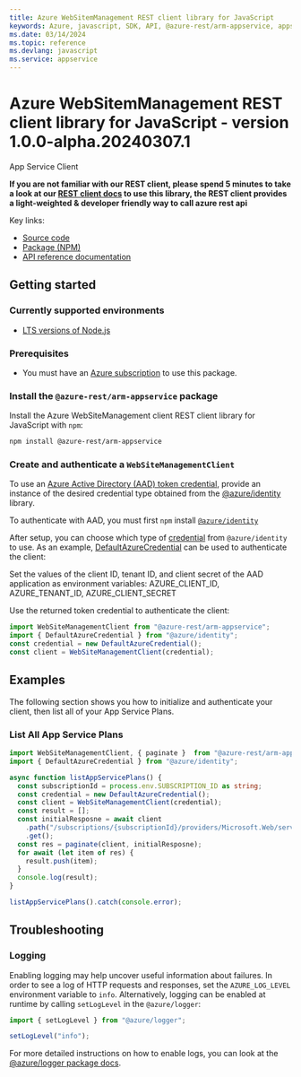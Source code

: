 ```yaml
---
title: Azure WebSitemManagement REST client library for JavaScript
keywords: Azure, javascript, SDK, API, @azure-rest/arm-appservice, appservice
ms.date: 03/14/2024
ms.topic: reference
ms.devlang: javascript
ms.service: appservice
---
```

# Azure WebSitemManagement REST client library for JavaScript - version 1.0.0-alpha.20240307.1 


App Service Client

**If you are not familiar with our REST client, please spend 5 minutes to take a look at our [REST client docs](https://github.com/Azure/azure-sdk-for-js/blob/main/documentation/rest-clients.md) to use this library, the REST client provides a light-weighted & developer friendly way to call azure rest api**

Key links:

- [Source code](https://github.com/Azure/azure-sdk-for-js/tree/main/sdk/appservice/arm-appservice-rest)
- [Package (NPM)](https://www.npmjs.com/package/@azure-rest/arm-appservice)
- [API reference documentation](/javascript/api/@azure-rest/arm-appservice)

## Getting started

### Currently supported environments

- [LTS versions of Node.js](https://github.com/nodejs/release#release-schedule)

### Prerequisites

- You must have an [Azure subscription](https://azure.microsoft.com/free/) to use this package.

### Install the `@azure-rest/arm-appservice` package

Install the Azure WebSiteManagement client REST client library for JavaScript with `npm`:

```bash
npm install @azure-rest/arm-appservice
```

### Create and authenticate a `WebSiteManagementClient`

To use an [Azure Active Directory (AAD) token credential](/azure/databricks/dev-tools/api/latest/aad/app-aad-token),
provide an instance of the desired credential type obtained from the
[@azure/identity](https://github.com/Azure/azure-sdk-for-js/tree/main/sdk/identity/identity#credentials) library.

To authenticate with AAD, you must first `npm` install [`@azure/identity`](https://www.npmjs.com/package/@azure/identity) 

After setup, you can choose which type of [credential](https://github.com/Azure/azure-sdk-for-js/tree/main/sdk/identity/identity#credentials) from `@azure/identity` to use.
As an example, [DefaultAzureCredential](https://github.com/Azure/azure-sdk-for-js/tree/main/sdk/identity/identity#defaultazurecredential)
can be used to authenticate the client:

Set the values of the client ID, tenant ID, and client secret of the AAD application as environment variables:
AZURE_CLIENT_ID, AZURE_TENANT_ID, AZURE_CLIENT_SECRET

Use the returned token credential to authenticate the client:

```typescript
import WebSiteManagementClient from "@azure-rest/arm-appservice";
import { DefaultAzureCredential } from "@azure/identity";
const credential = new DefaultAzureCredential();
const client = WebSiteManagementClient(credential);
```

## Examples

The following section shows you how to initialize and authenticate your client, then list all of your App Service Plans.

### List All App Service Plans

```typescript
import WebSiteManagementClient, { paginate }  from "@azure-rest/arm-appservice";
import { DefaultAzureCredential } from "@azure/identity";

async function listAppServicePlans() {
  const subscriptionId = process.env.SUBSCRIPTION_ID as string;
  const credential = new DefaultAzureCredential();
  const client = WebSiteManagementClient(credential);
  const result = [];
  const initialResposne = await client
    .path("/subscriptions/{subscriptionId}/providers/Microsoft.Web/serverfarms", subscriptionId)
    .get();
  const res = paginate(client, initialResposne);
  for await (let item of res) {
    result.push(item);
  }
  console.log(result);
}

listAppServicePlans().catch(console.error);
```

## Troubleshooting

### Logging

Enabling logging may help uncover useful information about failures. In order to see a log of HTTP requests and responses, set the `AZURE_LOG_LEVEL` environment variable to `info`. Alternatively, logging can be enabled at runtime by calling `setLogLevel` in the `@azure/logger`:

```javascript
import { setLogLevel } from "@azure/logger";

setLogLevel("info");
```

For more detailed instructions on how to enable logs, you can look at the [@azure/logger package docs](https://github.com/Azure/azure-sdk-for-js/tree/main/sdk/core/logger).

